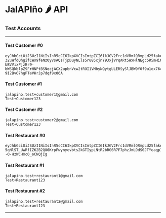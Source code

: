 # JalAPIño 🌶️ API


### Test Accounts
---
#### <b>Test Customer #0</b>  
    eyJhbGciOiJSUzI1NiIsInR5cCI6IkpXVCIsImtpZCI6IkJGV2Frc1dVRmlQRmpLd25fakotUSJ9.eyJpc3MiOiJodHRwczovL251bGxmYW1lLmV1LmF1dGgwLmNvbS8iLCJzdWIiOiJhdXRoMHw2MWY4NDkxNmJmMWRmOTAwNzEzN2QzNDciLCJhdWQiOlsiaHR0cHM6Ly9udWxsZmFtZS5ldS5hdXRoMC5jb20vYXBpL3YyLyIsImh0dHBzOi8vbnVsbGZhbWUuZXUuYXV0aDAuY29tL3VzZXJpbmZvIl0sImlhdCI6MTY0NDkzMTMzOCwiZXhwIjoxNjQ1MDE3NzM4LCJhenAiOiJRdFkxVnBYdjhWbUlYUjRxSDVYNUVWYk9kMnoyU042NSIsInNjb3BlIjoib3BlbmlkIHByb2ZpbGUgZW1haWwgcmVhZDpjdXJyZW50X3VzZXIgdXBkYXRlOmN1cnJlbnRfdXNlcl9tZXRhZGF0YSJ9.dCvp4R8VhkGaGeKrDM1kvXyEwjh1hggeUW7fXy4v2V6uF5yeGN8C7oyJso7fLUg6rG1X5k_sDJ1poK_N6qWxvUDYDy9tf36ty3PLq__L54MnTng-32uWfdQhgifCWX9feNzOyVsAQsTjpDuyNLls5ru85cjnY9JxjVrqARt5WxHlNEgc5R5mHiO96f_W0lCXjvRsOHoXkVsQj3YqaLexAk0B8WZ5OWmeCY-bBVVixPjzBr9-bWSQkblpZ9FrHNPtBSNecjACX2upbnVcw2tROI1VMbyNQytgULERSySlJBW9Y0f9u1ox764Hrzl-9I2BvO7hgPTeVHrJp7dqf9x06A  

#### <b>Test Customer #1</b>  
    jalapino.test+customer1@gmail.com  
    Test+Customer123

#### <b>Test Customer #2</b>  
    jalapino.test+customer2@gmail.com  
    Test+Customer123

#### <b>Test Restaurant #0</b>  
    eyJhbGciOiJSUzI1NiIsInR5cCI6IkpXVCIsImtpZCI6IkJGV2Frc1dVRmlQRmpLd25fakotUSJ9.eyJpc3MiOiJodHRwczovL251bGxmYW1lLmV1LmF1dGgwLmNvbS8iLCJzdWIiOiJhdXRoMHw2MWY4NDhkMTkwYjYwZjAwNzBmMmYyOTQiLCJhdWQiOlsiaHR0cHM6Ly9udWxsZmFtZS5ldS5hdXRoMC5jb20vYXBpL3YyLyIsImh0dHBzOi8vbnVsbGZhbWUuZXUuYXV0aDAuY29tL3VzZXJpbmZvIl0sImlhdCI6MTY0NDkzMDAyNSwiZXhwIjoxNjQ1MDE2NDI1LCJhenAiOiJRdFkxVnBYdjhWbUlYUjRxSDVYNUVWYk9kMnoyU042NSIsInNjb3BlIjoib3BlbmlkIHByb2ZpbGUgZW1haWwgcmVhZDpjdXJyZW50X3VzZXIgdXBkYXRlOmN1cnJlbnRfdXNlcl9tZXRhZGF0YSJ9.MdEm0S6nj81VaIbgtjAMRh0jULvTCsAZZOjglNmiBFRj3MeziYmtyi_dTIUSoIO6r1QeIl0_6B7UWUE-5qNlST_UwRfIZ62B2QU0KrpFwynyevbts2kGTIypLNtR2bRG6R7F7phzJmLDdS0JTYeaqp1a_LTxp07dkOmg5Gf3_Zf3h46hXlW1hW861bX4IQ08iRa8xy_uEbIcVYtJc1tYjNUyrrWqT3IyJC7vJdYwrHtoANpXca3ep8bVbol0YTlzFRwJWZNsEh4Uh85nFnk0wk00qwtAs1dhe4ginX4zbcm0h7to62FKM8Ohe7MQAxcxrO--O-HzWCHXcO_oCNQjIg  

#### <b>Test Restaurant #1</b>  
    jalapino.test+restaurant1@gmail.com  
    Test+Restaurant123

#### <b>Test Restaurant #2</b>  
    jalapino.test+restaurant2@gmail.com  
    Test+Restaurant123

---